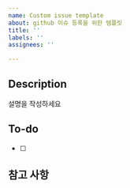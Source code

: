 ```yaml
---
name: Custom issue template
about: github 이슈 등록을 위한 템플릿
title: ''
labels: ''
assignees: ''

---
```


## Description
설명을 작성하세요

## To-do
- [ ]

## 참고 사항
